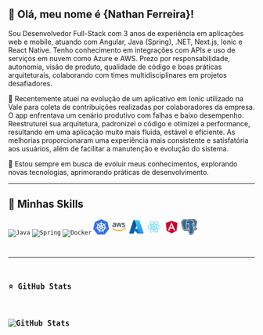 ## 🚀 Olá, meu nome é {Nathan Ferreira}!

Sou Desenvolvedor Full-Stack com 3 anos de experiência em aplicações web e mobile, atuando com Angular, Java (Spring), .NET, Next.js, Ionic e React Native. Tenho conhecimento em integrações com APIs e uso de serviços em nuvem como Azure e AWS. Prezo por responsabilidade, autonomia, visão de produto, qualidade de código e boas práticas arquiteturais, colaborando com times multidisciplinares em projetos desafiadores.

🔭 Recentemente atuei na evolução de um aplicativo em Ionic utilizado na Vale para coleta de contribuições realizadas por colaboradores da empresa. O app enfrentava um cenário produtivo com falhas e baixo desempenho. Reestruturei sua arquitetura, padronizei o código e otimizei a performance, resultando em uma aplicação muito mais fluida, estável e eficiente. As melhorias proporcionaram uma experiência mais consistente e satisfatória aos usuários, além de facilitar a manutenção e evolução do sistema.

💬 Estou sempre em busca de evoluir meus conhecimentos, explorando novas tecnologias, aprimorando práticas de desenvolvimento.

---

## 🚀 Minhas Skills

<code><img height="32" src="https://cdn.jsdelivr.net/gh/devicons/devicon/icons/java/java-original.svg" alt="Java"/></code>
<code><img height="32" src="https://cdn.jsdelivr.net/gh/devicons/devicon/icons/spring/spring-original.svg" alt="Spring"/></code>
<code><img height="32" src="https://cdn.jsdelivr.net/gh/devicons/devicon/icons/docker/docker-plain.svg" alt="Docker"/></code>
<code><img height="32" src="https://raw.githubusercontent.com/github/explore/80688e429a7d4ef2fca1e82350fe8e3517d3494d/topics/kubernetes/kubernetes.png" alt="Kubernetes"/></code>
<code><img height="32" src="https://raw.githubusercontent.com/github/explore/80688e429a7d4ef2fca1e82350fe8e3517d3494d/topics/aws/aws.png" alt="AWS"/></code>
<code><img height="32" src="https://raw.githubusercontent.com/github/explore/80688e429a7d4ef2fca1e82350fe8e3517d3494d/topics/azure/azure.png" alt="Azure"/></code>
<code><img height="32" src="https://raw.githubusercontent.com/github/explore/80688e429a7d4ef2fca1e82350fe8e3517d3494d/topics/react/react.png" alt="React"/></code>
<code><img height="32" src="https://raw.githubusercontent.com/github/explore/80688e429a7d4ef2fca1e82350fe8e3517d3494d/topics/angular/angular.png" alt="Angular"/></code>
<code><img height="32" src="https://raw.githubusercontent.com/github/explore/80688e429a7d4ef2fca1e82350fe8e3517d3494d/topics/postgresql/postgresql.png" alt="PostegreSQL"/><code>

---
## ⭐ GitHub Stats

![GitHub Stats](https://github-readme-stats.vercel.app/api?username=njuncoferreira&show_icons=true)
---
